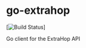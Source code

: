 # go-extrahop 

[![Build Status](https://travis-ci.org/davidnarayan/go-extrahop.svg)]

Go client for the ExtraHop API
